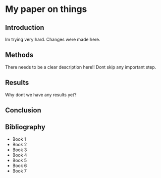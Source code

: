 # My paper on things

## Introduction
Im trying very hard.
Changes were made here.

## Methods
There needs to be a clear description here!! Dont skip any important step.

## Results
Why dont we have any results yet?

## Conclusion

## Bibliography

- Book 1
- Book 2
- Book 3
- Book 4
- Book 5
- Book 6
- Book 7

